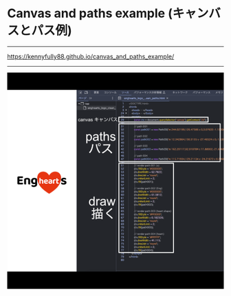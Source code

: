 # Canvas and paths example (キャンバスとパス例)

---

https://kennyfully88.github.io/canvas_and_paths_example/

---

![img](canvas_and_paths.png)
